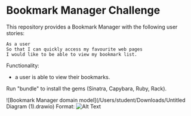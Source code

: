 # Bookmark Manager Challenge

This repository provides a Bookmark Manager with the following user stories:

```
As a user
So that I can quickly access my favourite web pages
I would like to be able to view my bookmark list.
```

Functionality:

- a user is able to view their bookmarks.

Run "bundle" to install the gems (Sinatra, Capybara, Ruby, Rack).

![Bookmark Manager domain model](/Users/student/Downloads/Untitled Diagram (1).drawio)
Format: ![Alt Text](url)